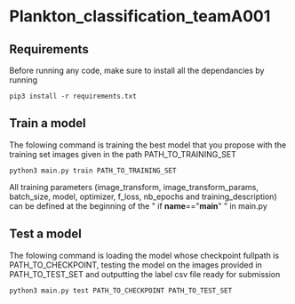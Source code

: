 # Plankton_classification_teamA001

## Requirements

Before running any code, make sure to install all the dependancies by running
```
pip3 install -r requirements.txt
```

## Train a model

The folowing command is training the best model that you propose with the training set images given in the path PATH_TO_TRAINING_SET
```
python3 main.py train PATH_TO_TRAINING_SET
```

All training parameters (image_transform, image_transform_params, batch_size, model, optimizer, f_loss, nb_epochs and training_description) can be defined at the beginning of the " if __name__=="__main__" " in main.py

## Test a model

The folowing command is loading the model whose checkpoint fullpath is PATH_TO_CHECKPOINT, testing the model on the images provided in PATH_TO_TEST_SET and outputting the label csv file ready for submission
```
python3 main.py test PATH_TO_CHECKPOINT PATH_TO_TEST_SET
```



